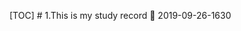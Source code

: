 [ T O C ]  
  
 #   1 . T h i s   i s   m y   s t u d y   r e c o r d  
  
  	   2 0 1 9 - 0 9 - 2 6 - 1 6 3 0  
  
 